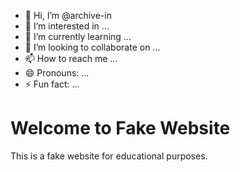- 👋 Hi, I’m @archive-in
- 👀 I’m interested in ...
- 🌱 I’m currently learning ...
- 💞️ I’m looking to collaborate on ...
- 📫 How to reach me ...
- 😄 Pronouns: ...
- ⚡ Fun fact: ...

<!---
archive-in/archive-in is a ✨ special ✨ repository because its `README.md` (this file) appears on your GitHub profile.
You can click the Preview link to take a look at your changes.
--->
<!DOCTYPE html> <html> <head> <title>Fake Website</title> <link rel="stylesheet" type="text/css" href="styles.css"> </head> <body> <h1>Welcome to Fake Website</h1> <p>This is a fake website for educational purposes.</p> </body> </html>
